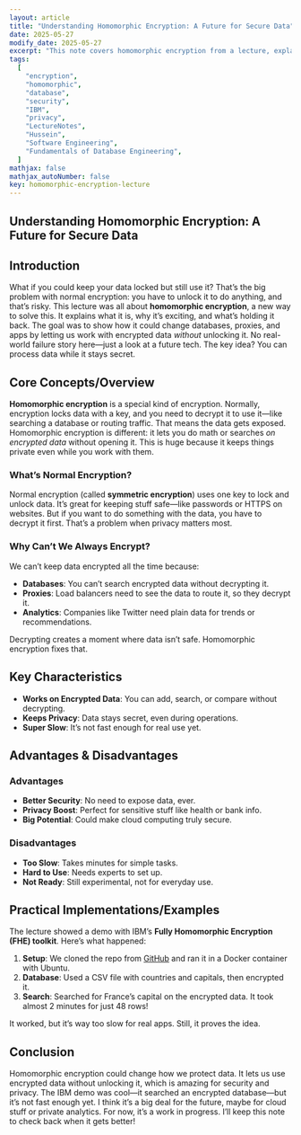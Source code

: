 ```yaml
---
layout: article
title: "Understanding Homomorphic Encryption: A Future for Secure Data"
date: 2025-05-27
modify_date: 2025-05-27
excerpt: "This note covers homomorphic encryption from a lecture, explaining what it is, how it lets us work with encrypted data, its pros and cons, and a demo showing it in action."
tags:
  [
    "encryption",
    "homomorphic",
    "database",
    "security",
    "IBM",
    "privacy",
    "LectureNotes",
    "Hussein",
    "Software Engineering",
    "Fundamentals of Database Engineering",
  ]
mathjax: false
mathjax_autoNumber: false
key: homomorphic-encryption-lecture
---
```


## Understanding Homomorphic Encryption: A Future for Secure Data

## Introduction

What if you could keep your data locked but still use it? That’s the big problem with normal encryption: you have to unlock it to do anything, and that’s risky. This lecture was all about **homomorphic encryption**, a new way to solve this. It explains what it is, why it’s exciting, and what’s holding it back. The goal was to show how it could change databases, proxies, and apps by letting us work with encrypted data _without_ unlocking it. No real-world failure story here—just a look at a future tech. The key idea? You can process data while it stays secret.

## Core Concepts/Overview

**Homomorphic encryption** is a special kind of encryption. Normally, encryption locks data with a key, and you need to decrypt it to use it—like searching a database or routing traffic. That means the data gets exposed. Homomorphic encryption is different: it lets you do math or searches _on encrypted data_ without opening it. This is huge because it keeps things private even while you work with them.

### What’s Normal Encryption?

Normal encryption (called **symmetric encryption**) uses one key to lock and unlock data. It’s great for keeping stuff safe—like passwords or HTTPS on websites. But if you want to do something with the data, you have to decrypt it first. That’s a problem when privacy matters most.

### Why Can’t We Always Encrypt?

We can’t keep data encrypted all the time because:

- **Databases**: You can’t search encrypted data without decrypting it.
- **Proxies**: Load balancers need to see the data to route it, so they decrypt it.
- **Analytics**: Companies like Twitter need plain data for trends or recommendations.

Decrypting creates a moment where data isn’t safe. Homomorphic encryption fixes that.

## Key Characteristics

- **Works on Encrypted Data**: You can add, search, or compare without decrypting.
- **Keeps Privacy**: Data stays secret, even during operations.
- **Super Slow**: It’s not fast enough for real use yet.

## Advantages & Disadvantages

### Advantages

- **Better Security**: No need to expose data, ever.
- **Privacy Boost**: Perfect for sensitive stuff like health or bank info.
- **Big Potential**: Could make cloud computing truly secure.

### Disadvantages

- **Too Slow**: Takes minutes for simple tasks.
- **Hard to Use**: Needs experts to set up.
- **Not Ready**: Still experimental, not for everyday use.

## Practical Implementations/Examples

The lecture showed a demo with IBM’s **Fully Homomorphic Encryption (FHE) toolkit**. Here’s what happened:

1. **Setup**: We cloned the repo from [GitHub](https://github.com/IBM/fhe-toolkit-linux) and ran it in a Docker container with Ubuntu.
2. **Database**: Used a CSV file with countries and capitals, then encrypted it.
3. **Search**: Searched for France’s capital on the encrypted data. It took almost 2 minutes for just 48 rows!

It worked, but it’s way too slow for real apps. Still, it proves the idea.

## Conclusion

Homomorphic encryption could change how we protect data. It lets us use encrypted data without unlocking it, which is amazing for security and privacy. The IBM demo was cool—it searched an encrypted database—but it’s not fast enough yet. I think it’s a big deal for the future, maybe for cloud stuff or private analytics. For now, it’s a work in progress. I’ll keep this note to check back when it gets better!
